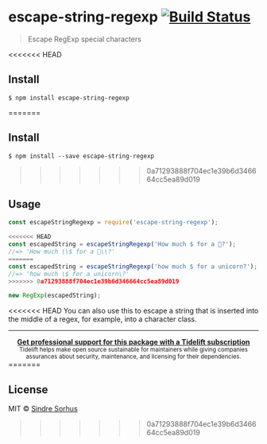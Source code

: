 # escape-string-regexp [![Build Status](https://travis-ci.org/sindresorhus/escape-string-regexp.svg?branch=master)](https://travis-ci.org/sindresorhus/escape-string-regexp)

> Escape RegExp special characters

<<<<<<< HEAD
## Install

```
$ npm install escape-string-regexp
```

=======

## Install

```
$ npm install --save escape-string-regexp
```


>>>>>>> 0a71293888f704ec1e39b6d346664cc5ea89d019
## Usage

```js
const escapeStringRegexp = require('escape-string-regexp');

<<<<<<< HEAD
const escapedString = escapeStringRegexp('How much $ for a 🦄?');
//=> 'How much \\$ for a 🦄\\?'
=======
const escapedString = escapeStringRegexp('how much $ for a unicorn?');
//=> 'how much \$ for a unicorn\?'
>>>>>>> 0a71293888f704ec1e39b6d346664cc5ea89d019

new RegExp(escapedString);
```

<<<<<<< HEAD
You can also use this to escape a string that is inserted into the middle of a regex, for example, into a character class.

---

<div align="center">
	<b>
		<a href="https://tidelift.com/subscription/pkg/npm-escape-string-regexp?utm_source=npm-escape-string-regexp&utm_medium=referral&utm_campaign=readme">Get professional support for this package with a Tidelift subscription</a>
	</b>
	<br>
	<sub>
		Tidelift helps make open source sustainable for maintainers while giving companies<br>assurances about security, maintenance, and licensing for their dependencies.
	</sub>
</div>
=======

## License

MIT © [Sindre Sorhus](http://sindresorhus.com)
>>>>>>> 0a71293888f704ec1e39b6d346664cc5ea89d019
